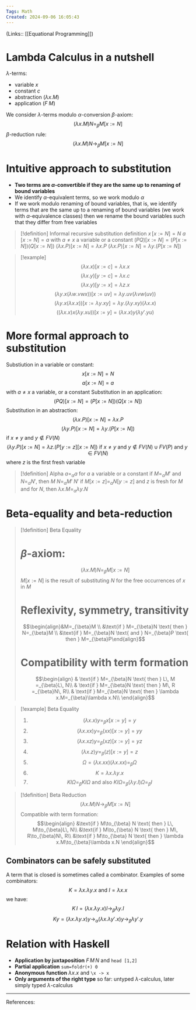 ```yaml
---
Tags: Math
Created: 2024-09-06 16:05:43
---
```

(Links:: [[Equational Programming]])
# Lambda Calculus in a nutshell
$\lambda$-terms:
- variable $x$
- constant $c$
- abstraction $(\lambda x.M)$
- application $(F\; M)$

We consider $\lambda$-terms modulo $\alpha$-conversion
$\beta$-axiom: $$(\lambda x.M)N=_{\beta}M[x:=N]$$
$\beta$-reduction rule: $$(\lambda x.M)N\to _{\beta}M[x:=N]$$

# Intuitive approach to substitution 
- **Two terms are $\alpha$-convertible if they are the same up to renaming of bound variables**
- We identify $\alpha$-equivalent terms, so we work modulo $\alpha$ 
- If we work modulo renaming of bound variables, that is, we identify terms that are the same up to a renaming of bound variables (we work with $\alpha$-equivalence classes) then we rename the bound variables such that they differ from free variables

> [!definition] Informal recursive substitution definition
> $x\,[x:=N]=N$
> $a\,[x:=N]=a$ with $a\neq x$ a variable or a constant
> $(PQ)[x:=N]=(P[x:=N])(Q[x:=N])$
> $(\lambda x.P)[x:=N]=\lambda x.P$
> $(\lambda x.P)[x:=N]=\lambda y.(P[x:=N])$

> [!example]
> $$(\lambda x.x)[x:=c]=\lambda x.x$$
> $$(\lambda x.y)[y:=c]=\lambda x.c$$
> $$(\lambda x.y)[y:=x]=\lambda z.x$$
> $$(\lambda y.x(\lambda w.vwx))[x:=uv]=\lambda y.uv(\lambda vw(uv))$$
> $$(\lambda y.x(\lambda x.x))[x:=\lambda y.xy]=\lambda y.(\lambda y.xy)(\lambda x.x)$$
> $$((\lambda x.x)x(\lambda y.xu))[x:=y]=(\lambda x.x)y(\lambda y'.yu)$$
# More formal approach to substitution
Substiution in a variable or constant:
$$x [x:= N]=N$$
$$a[x:=N]=a$$ with $a\neq x$ a variable, or a constant
Substitution in an application:
$$(PQ)[x:=N]=(P[x:=N])(Q[x:=N])$$
Substitution in an abstraction:
$$(\lambda x.P)[x:=N]=\lambda x.P$$
$$(\lambda y.P)[x:=N]=\lambda y.(P[x:=N])$$ if $x\neq y$ and $y\notin FV(N)$
$$(\lambda y.P)[x:=N]=\lambda z.(P[y:=z][x:=N]) \text{ if } x\neq y \text{ and }y\notin FV(N)\cup FV(P) \text{ and } y\in FV(N)$$
where $z$ is the first fresh variable

> [!definition] Alpha
> $a=_{\alpha}a$ for $a$ a variable or a constant
> if $M=_{\alpha}M'$ and $N=_{\alpha} N'$, then $M\; N=_{\alpha} M'\; N'$
> if $M[x:=z]=_{\alpha} N[y:=z]$ and $z$ is fresh for $M$ and for $N$, then $\lambda x.M=_{\alpha}\lambda y.N$
# Beta-equality and beta-reduction
> [!definition] Beta Equality
> # $\beta$-axiom: 
> $$(\lambda x.M)N=_{\beta}M[x:=N]$$
> $M[x:=N]$ is the result of substituting $N$ for the free occurrences of $x$ in $M$
> # Reflexivity, symmetry, transitivity
> $$\begin{align}&M=_{\beta}M \\
> &\text{if } M=_{\beta}N \text{ then } N=_{\beta}M \\
> &\text{if } M=_{\beta}N \text{ and } N=_{\beta}P \text{ then } M=_{\beta}P\end{align}$$
> # Compatibility with term formation
> $$\begin{align}
> & \text{if } M=_{\beta}N \text{ then } L\, M =_{\beta}L\, N\\
> & \text{if } M=_{\beta}N \text{ then } M\, R =_{\beta}N\, R\\
> & \text{if } M=_{\beta}N \text{ then } \lambda x.M=_{\beta}\lambda x.N\\
> \end{align}$$

> [!example] Beta Equality
> 1. $$(\lambda x.x)y=_{\beta} x[x:= y]=y$$
> 2. $$(\lambda x.xx)y=_{\beta} (xx)[x:= y]=yy$$
> 3. $$(\lambda x.xz)y=_{\beta} (xz)[x:= y]=yz$$
> 4. $$(\lambda x.z)y=_{\beta} (z)[x:= y]=z$$
> 5. $$\Omega=(\lambda x.xx)(\lambda x.xx)=_{\beta}\Omega$$
> 6. $$K=\lambda x.\lambda y.x$$
> 7. $$K I\Omega=_{\beta}KI\Omega \text{ and also }KI\Omega =_{\beta}(\lambda y.I)\Omega =_{\beta}I$$

> [!definition] Beta Reduction
> $$(\lambda x.M)N\to_{\beta}M[x:=N]$$
> Compatible with term formation:
> $$\begin{align}
> &\text{if } M\to_{\beta} N \text{ then } L\, M\to_{\beta}L\, N\\
> &\text{if } M\to_{\beta} N \text{ then } M\, R\to_{\beta}N\, R\\
> &\text{if } M\to_{\beta} N \text{ then } \lambda x.M\to_{\beta}\lambda x.N
> \end{align}$$

## Combinators can be safely substituted
A term that is closed is sometimes called a combinator. Examples of some combinators:
$$K=\lambda x.\lambda y.x \text{ and }I=\lambda x.x$$
we have:
$$K\,I=(\lambda x.\lambda y.x)I\to_{\beta}\lambda y.I$$
$$Ky=(\lambda x.\lambda y.x)y\to_{\alpha}(\lambda x.\lambda y'.x)y\to_{\beta}\lambda y'.y$$
# Relation with Haskell
- **Application by juxtaposition**
  $F\,M\,N$ and `head [1,2]`
- **Partial application**
  `sum=foldr(+) 0`
- **Anonymous function**
  $\lambda x.x$ and `\x -> x`
- **Only arguments of the right type**
  so far: untyped $\lambda$-calculus, later simply typed $\lambda$-calculus

---
References: